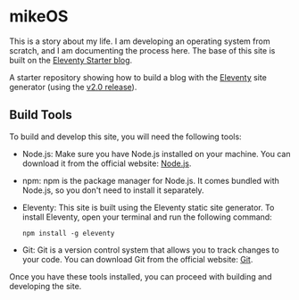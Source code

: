 # mikeOS

This is a story about my life. I am developing an operating system from scratch, and I am documenting the process here. The base of this site is built on the [Eleventy Starter blog](https://github.com/11ty/eleventy-base-blog).

A starter repository showing how to build a blog with the [Eleventy](https://www.11ty.dev/) site generator (using the [v2.0 release](https://www.11ty.dev/blog/eleventy-v2/)).

## Build Tools
To build and develop this site, you will need the following tools:

- Node.js: Make sure you have Node.js installed on your machine. You can download it from the official website: [Node.js](https://nodejs.org/).

- npm: npm is the package manager for Node.js. It comes bundled with Node.js, so you don't need to install it separately.

- Eleventy: This site is built using the Eleventy static site generator. To install Eleventy, open your terminal and run the following command:

	```
	npm install -g eleventy
	```

- Git: Git is a version control system that allows you to track changes to your code. You can download Git from the official website: [Git](https://git-scm.com/).

Once you have these tools installed, you can proceed with building and developing the site.
